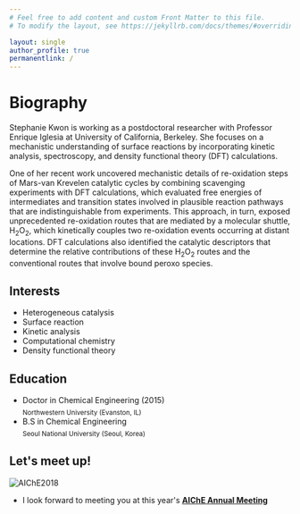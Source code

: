 ```yaml
---
# Feel free to add content and custom Front Matter to this file.
# To modify the layout, see https://jekyllrb.com/docs/themes/#overriding-theme-defaults

layout: single
author_profile: true
permanentlink: /
---
```


<p align="center">
  <!-- <img src="http://static.pokemonpets.com/images/monsters-images-300-300/18050-Shiny-Alolan-Diglett.png"> -->
  <!-- <img src="http://www.iec.northwestern.edu/images/People/stephanie_sm.jpg"> -->
</p>

# Biography
Stephanie Kwon is working as a postdoctoral researcher with Professor Enrique Iglesia at University of California, Berkeley. She focuses on a mechanistic understanding of surface reactions by incorporating kinetic analysis, spectroscopy, and density functional theory (DFT) calculations. 

One of her recent work uncovered mechanistic details of re-oxidation steps of Mars-van Krevelen catalytic cycles by combining scavenging experiments with DFT calculations, which evaluated free energies of intermediates and transition states involved in plausible reaction pathways that are indistinguishable from experiments. This approach, in turn, exposed unprecedented re-oxidation routes that are mediated by a molecular shuttle, H<sub>2</sub>O<sub>2</sub>, which kinetically couples two re-oxidation events occurring at distant locations. DFT calculations also identified the catalytic descriptors that determine the relative contributions of these H<sub>2</sub>O<sub>2</sub> routes and the conventional routes that involve bound peroxo species.


## Interests
* Heterogeneous catalysis
* Surface reaction
* Kinetic analysis 
* Computational chemistry
* Density functional theory 


## Education
* Doctor in Chemical Engineering (2015) <br>
<sub>Northwestern University (Evanston, IL)</sub>
* B.S in Chemical Engineering<br>
<sub>Seoul National University (Seoul, Korea)</sub>


## Let's meet up!
<img src="https://www.aiche.org/sites/default/files/styles/aiche_content_scaled/public/images/conference/logo/2018_annual_logo_web.png?itok=D6g3QcEe" 
    alt="AIChE2018">

* I look forward to meeting you at this year's [**AIChE Annual Meeting**](https://aiche.confex.com/aiche/2018/meetingapp.cgi/Person/191794)
